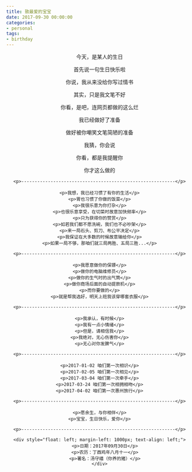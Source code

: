 ```yaml
---
title: 致最爱的宝宝
date: 2017-09-30 00:00:00
categories:
- personal
tags:
- birthday
---
```


<center>
    <p>今天，是某人的生日</p>
    <p>首先说一句生日快乐啦</p>
    <p>你说，我从来没给你写过情书</p>
    <p>其实，只是我文笔不好</p>
    <p>你看，是吧，连网页都做的这么烂</p>
    <p>我已经做好了准备</p>
    <p>做好被你嘲笑文笔简陋的准备</p>
    <p>我猜，你会说</p>
    <p>你看，都是我提醒你</p>
    <p>你才这么做的</p>

    <p>----------------------------------------------------------</p>

    <p>我想，我已经习惯了有你的生活</p>
    <p>胃也习惯了你做的饭菜</p>
    <p>我很乐意为你打杂</p>
    <p>也很乐意享受，在切菜时故意加快频率</p>
    <p>只为获得你的赞赏</p>
    <p>如若我们都不愿洗碗，我们也不必吵架</p>
    <p>来一局石头、剪刀、布公平决定</p>
    <p>我保证在大多数的时候故意输给你</p>
    <p>如果一局不够，那咱们就三局两胜、五局三胜...</p>

    <p>----------------------------------------------------------</p>

    <p>我愿意做你的保镖</p>
    <p>做你的电脑维修员</p>
    <p>做你的生气时的出气筒</p>
    <p>做你商场后面的自动提款机</p>
    <p>而你要做的</p>
    <p>就是帮我选好，明天上班我该穿哪套衣服</p>

    <p>----------------------------------------------------------</p>

    <p>我承认，有时候</p>
    <p>我有一点小情绪</p>
    <p>但是，请相信我</p>
    <p>我绝对，无心伤害你</p>
    <p>无心对你发脾气</p>

    <p>----------------------------------------------------------</p>

    <p>2017-01-02 咱们第一次相识</p>
    <p>2017-02-05 咱们第一次相见</p>
    <p>2017-03-04 咱们第一次牵手</p>
    <p>2017-03-24 咱们第一次相拥相吻</p>
    <p>2017-04-02 咱们第一次惠州旅行</p>

    <p>----------------------------------------------------------</p>

    <p>愿余生，与你相伴</p>
    <p>宝宝，生日快乐，爱你</p>

    <p>----------------------------------------------------------</p>

    <div style="float: left; margin-left: 1000px; text-align: left;">
	    <p>日期：2017年09月30日</p>
	    <p>农历：丁酉鸡年八月十一</p>
	    <p>署名：汤守禧（你养的猪）</p>
    </div>
  </center>
